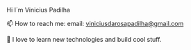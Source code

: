 Hi I´m Vinicius Padilha

📫 How to reach me: email: viniciusdarosapadilha@gmail.com

 📖 I love to learn new technologies and build cool stuff.
 

